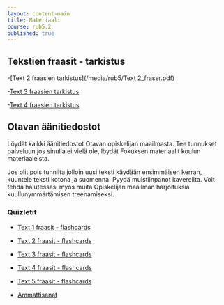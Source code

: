 ```yaml
---
layout: content-main
title: Materiaali
course: rub5.2
published: true
---
```



## Tekstien fraasit - tarkistus

-[Text 2 fraasien tarkistus](/media/rub5/Text 2_fraser.pdf)

-[Text 3 fraasien tarkistus](/media/rub5/Text3_fraasit.pdf)

-[Text 4 fraasien tarkistus](/media/rub5/Text4_fraser.pdf)

## Otavan äänitiedostot

Löydät kaikki äänitiedostot Otavan opiskelijan maailmasta. Tee tunnukset palveluun jos sinulla ei vielä ole, löydät Fokuksen materiaalit koulun materiaaleista.

Jos olit pois tunnilta jolloin uusi teksti käydään ensimmäisen kerran, kuuntele teksti kotona ja suomenna. Pyydä muistiinpanot kavereilta. Voit tehdä halutessasi myös muita Opiskelijan maailman harjoituksia kuullunymmärtämisen treenamiseksi.

### Quizletit

- [Text 1 fraasit - flashcards](https://quizlet.com/_630mg0)
- [Text 2 fraasit - flashcards](https://quizlet.com/_613ywq)
- [Text 3 fraasit - flashcards](https://quizlet.com/_61402f)
- [Text 4 fraasit - flashcards](https://quizlet.com/_62f0m4)
- [Text 5 fraasit - flashcards](https://quizlet.com/_62ffrr)

- [Ammattisanat](/media/rub5/ammattisanat.pdf)